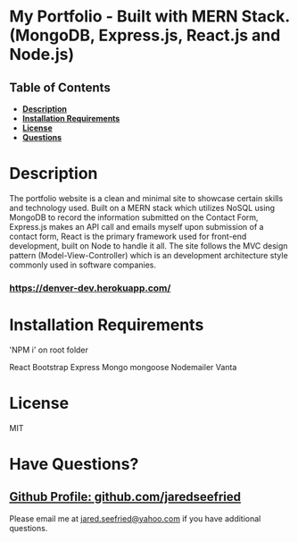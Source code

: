 # My Portfolio - Built with MERN Stack. (MongoDB, Express.js, React.js and Node.js)

## Table of Contents

- **[Description](#Description)**
- **[Installation Requirements](#Installation-Requirements)**
- **[License](#License)**
- **[Questions](#Questions)**

# Description
The portfolio website is a clean and minimal site to showcase certain skills and technology used. Built on a MERN stack which utilizes NoSQL using MongoDB to record the information submitted on the Contact Form, Express.js makes an API call and emails myself upon submission of a contact form, React is the primary framework used for front-end development, built on Node to handle it all. The site follows the MVC design pattern (Model-View-Controller) which is an development architecture style commonly used in software companies. 

 ### https://denver-dev.herokuapp.com/

# Installation Requirements
'NPM i' on root folder

React
Bootstrap
Express
Mongo mongoose
Nodemailer
Vanta

# License

MIT

# Have Questions?

## [Github Profile: github.com/jaredseefried](https://github.com/jaredseefried "Title")

Please email me at jared.seefried@yahoo.com if you have additional questions.